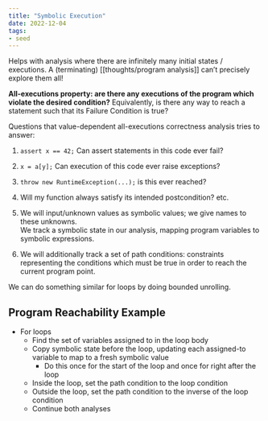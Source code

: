 ```yaml
---
title: "Symbolic Execution"
date: 2022-12-04
tags:
- seed
---
```


Helps with analysis where there are infinitely many initial states / executions. A (terminating) [[thoughts/program analysis]] can’t precisely explore them all!

**All-executions property: are there any executions of the program which violate the desired condition?** Equivalently, is there any way to reach a statement such that its Failure Condition is true?

Questions that value-dependent all-executions correctness analysis tries to answer:
1. `assert x == 42;` Can assert statements in this code ever fail?
2. `x = a[y];` Can execution of this code ever raise exceptions?
3. `throw new RuntimeException(...);` is this ever reached?
4. Will my function always satisfy its intended postcondition? etc.

1. We will input/unknown values as symbolic values; we give names to these unknowns.  
    We track a symbolic state in our analysis, mapping program variables to symbolic expressions.
2. We will additionally track a set of path conditions: constraints representing the conditions which must be true in order to reach the current program point.

We can do something similar for loops by doing bounded unrolling.

## Program Reachability Example
- For loops
	- Find the set of variables assigned to in the loop body
	- Copy symbolic state before the loop, updating each assigned-to variable to map to a fresh symbolic value
		- Do this once for the start of the loop and once for right after the loop
	- Inside the loop, set the path condition to the loop condition
	- Outside the loop, set the path condition to the inverse of the loop condition
	- Continue both analyses